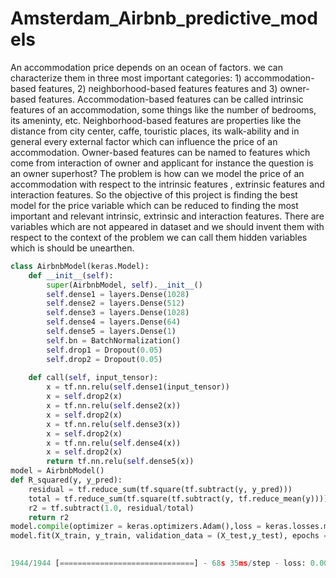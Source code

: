 # Amsterdam_Airbnb_predictive_models
An accommodation price depends on an ocean of factors. we can characterize them in three most important categories: 1) accommodation-based features, 2) neighborhood-based features features and 3) owner-based features.
Accommodation-based features can be called intrinsic features of an accommodation, some things like the number of bedrooms, its ameninty, etc. Neighborhood-based features are properties like the distance from city center, caffe, touristic places, its walk-ability and in general every external factor which can influence the price of an accommodation. Owner-based features can be named to features which come from interaction of owner and applicant for instance the question is an owner superhost?
The problem is how can we model the price of an accommodation with respect to the intrinsic features , extrinsic features and interaction features. So the objective of this project is finding the best model for the price variable which can be reduced to finding the most important and relevant intrinsic, extrinsic and interaction features. There are variables which are not appeared in dataset and we should invent them with respect to the context of the problem we can call them hidden variables which is should be unearthen.
```python
class AirbnbModel(keras.Model):
    def __init__(self):
        super(AirbnbModel, self).__init__()
        self.dense1 = layers.Dense(1028)
        self.dense2 = layers.Dense(512)
        self.dense3 = layers.Dense(1028)
        self.dense4 = layers.Dense(64)
        self.dense5 = layers.Dense(1)
        self.bn = BatchNormalization()
        self.drop1 = Dropout(0.05)
        self.drop2 = Dropout(0.05)
 
    def call(self, input_tensor):
        x = tf.nn.relu(self.dense1(input_tensor))
        x = self.drop2(x)
        x = tf.nn.relu(self.dense2(x))
        x = self.drop2(x)
        x = tf.nn.relu(self.dense3(x))
        x = self.drop2(x)
        x = tf.nn.relu(self.dense4(x))
        x = self.drop2(x)
        return tf.nn.relu(self.dense5(x))
model = AirbnbModel()
def R_squared(y, y_pred):
    residual = tf.reduce_sum(tf.square(tf.subtract(y, y_pred)))
    total = tf.reduce_sum(tf.square(tf.subtract(y, tf.reduce_mean(y))))
    r2 = tf.subtract(1.0, residual/total)
    return r2
model.compile(optimizer = keras.optimizers.Adam(),loss = keras.losses.mean_squared_error,metrics = [R_squared])
model.fit(X_train, y_train, validation_data = (X_test,y_test), epochs = 150, batch_size = 128, callbacks = [callbacks])
``` 
```python
 
1944/1944 [==============================] - 68s 35ms/step - loss: 0.0040 - R_squared: 0.9847 - val_loss: 0.0021 - val_R_squared: 0.9918 
```  
